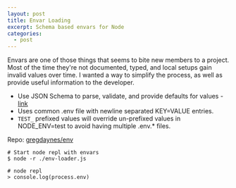```yaml
---
layout: post
title: Envar Loading
excerpt: Schema based envars for Node
categories:
  - post
---
```


Envars are one of those things that seems to bite new members to a project. Most of the time they're not documented, typed, and local setups gain invalid values over time. I wanted a way to simplify the process, as well as provide useful information to the developer.

- Use JSON Schema to parse, validate, and provide defaults for values - [link](https://github.com/gregdaynes/env/blob/e6642323fc450e18cb1b80dfccad17f7fc99751d/env-schema.js)
- Uses common .env file with newline separated KEY=VALUE entries.
- `TEST_` prefixed values will override un-prefixed values in NODE_ENV=test to avoid having multiple .env.* files.

Repo: [gregdaynes/env](https://github.com/gregdaynes/env)

```
# Start node repl with envars
$ node -r ./env-loader.js

# node repl
> console.log(process.env)
```
